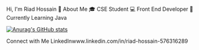 Hi, I'm Riad Hossain 👋
About Me
🎓 CSE Student
💻 Front End Developer
🌱 Currently Learning Java

[![Anurag's GitHub stats](https://github-readme-stats.vercel.app/api?username=imriadh)](https://github.com/anuraghazra/github-readme-stats)

Connect with Me
LinkedInwww.linkedin.com/in/riad-hossain-576316289

